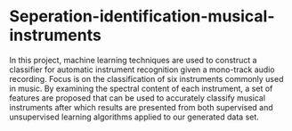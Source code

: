 # Seperation-identification-musical-instruments
In this project, machine learning techniques are used to construct a classifier for automatic instrument recognition given a mono-track audio recording. Focus  is on the classification of six instruments commonly used in music. By examining the spectral content of each instrument, a set of features are proposed that can be used to accurately classify musical instruments after which results are presented from both supervised and unsupervised learning algorithms applied to our generated data set.
